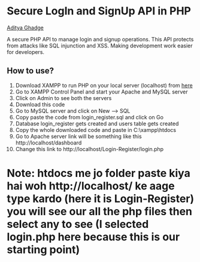 # Secure LogIn and SignUp API in PHP
[Aditya Ghadge](https://github.com/aditya423)

A secure PHP API to manage login and signup operations. This API protects from attacks like SQL injunction and XSS. Making development work easier for developers.

## How to use?
1) Download XAMPP to run PHP on your local server (localhost) from [here](https://www.apachefriends.org/download.html)
2) Go to XAMPP Control Panel and start your Apache and MySQL server 
3) Click on Admin to see both the servers
4) Download this code
5) Go to MySQL server and click on New --> SQL 
6) Copy paste the code from login_register.sql and click on Go
7) Database login_register gets created and users table gets created
8) Copy the whole downloaded code and paste in C:\xampp\htdocs
9) Go to Apache server link will be something like this http://localhost/dashboard
10) Change this link to http://localhost/Login-Register/login.php 
# Note: htdocs me jo folder paste kiya hai woh http://localhost/ ke aage type kardo (here it is Login-Register) you will see our all the php files then select any to see (I selected login.php here because this is our starting point)
